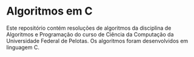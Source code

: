 # Algoritmos em C
Este repositório contém resoluções de algoritmos da disciplina de Algoritmos e Programação do curso de Ciência da Computação da Universidade Federal de Pelotas. 
Os algoritmos foram desenvolvidos em linguagem C.

